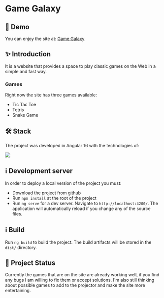 # Game Galaxy
## :rocket: Demo
You can enjoy the site at: [Game Galaxy](https://game-galaxy.netlify.app/games)

## :sparkles: Introduction
It is a website that provides a space to play classic games on the Web in a simple and fast way.
### Games
Right now the site has three games available:
<ul>
  <li>
    Tic Tac Toe
  </li>
  <li>
    Tetris
  </li>
  <li>
    Snake Game
  </li>
</ul>

## 🛠 Stack
The project was developed in Angular 16 with the technologies of:
<p align="left"> 
   <a href="#" rel="noreferrer"> <img src="https://skillicons.dev/icons?i=angular,ts,tailwind,html,css,reactivex"/> </a>
</p>

## ℹ️ Development server
In order to deploy a local version of the project you must:
- Download the project from github
- Run `npm install` at the root of the project
- Run `ng serve` for a dev server. Navigate to `http://localhost:4200/`.
The application will automatically reload if you change any of the source files.

## ℹ️ Build
Run `ng build` to build the project. The build artifacts will be stored in the `dist/` directory.

## :muscle: Project Status
Currently the games that are on the site are already working well, if you find any bugs I am willing to fix them or accept solutions. I'm also still thinking about possible games to add to the projector and make the site more entertaining.
